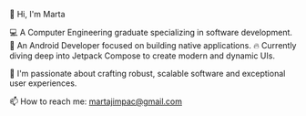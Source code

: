 👋 Hi, I'm Marta

💻 A Computer Engineering graduate specializing in software development.
📱 An Android Developer focused on building native applications.
🔥 Currently diving deep into Jetpack Compose to create modern and dynamic UIs.

👀 I'm passionate about crafting robust, scalable software and exceptional user experiences.

📫 How to reach me: martajimpac@gmail.com
